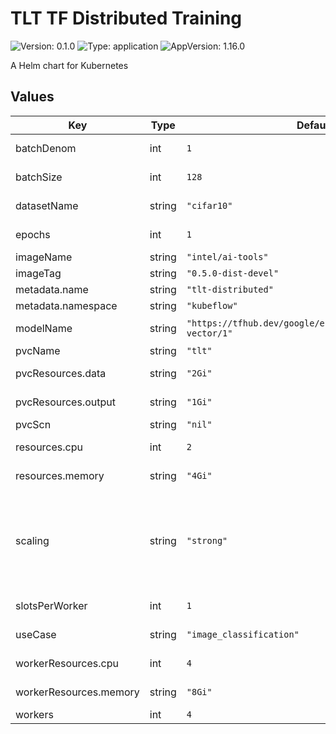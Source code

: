 # TLT TF Distributed Training

![Version: 0.1.0](https://img.shields.io/badge/Version-0.1.0-informational?style=flat-square) ![Type: application](https://img.shields.io/badge/Type-application-informational?style=flat-square) ![AppVersion: 1.16.0](https://img.shields.io/badge/AppVersion-1.16.0-informational?style=flat-square)

A Helm chart for Kubernetes

## Values

| Key | Type | Default | Description |
|-----|------|---------|-------------|
| batchDenom | int | `1` | Batch denominator to be used to divide global batch size |
| batchSize | int | `128` | Global batch size to distributed data |
| datasetName | string | `"cifar10"` | Dataset name to load from tfds |
| epochs | int | `1` | Total epochs to train the model |
| imageName | string | `"intel/ai-tools"` |  |
| imageTag | string | `"0.5.0-dist-devel"` |  |
| metadata.name | string | `"tlt-distributed"` |  |
| metadata.namespace | string | `"kubeflow"` |  |
| modelName | string | `"https://tfhub.dev/google/efficientnet/b1/feature-vector/1"` | TF Hub or HuggingFace model URL |
| pvcName | string | `"tlt"` |  |
| pvcResources.data | string | `"2Gi"` | Amount of Storage for Dataset |
| pvcResources.output | string | `"1Gi"` | Amount of Storage for Output Directory |
| pvcScn | string | `"nil"` | PVC `StorageClassName` |
| resources.cpu | int | `2` | Number of Compute for Launcher |
| resources.memory | string | `"4Gi"` | Amount of Memory for Launcher |
| scaling | string | `"strong"` | For `weak` scaling, `lr` is scaled by a factor of `sqrt(batch_size/batch_denom)` and uses global batch size for all the processes. For `strong` scaling, lr is scaled by world size and divides global batch size by world size |
| slotsPerWorker | int | `1` | Number of Processes Per Worker |
| useCase | string | `"image_classification"` | Use case (`image_classification`|`text_classification`) |
| workerResources.cpu | int | `4` | Number of Compute per Worker |
| workerResources.memory | string | `"8Gi"` | Amount of Memory per Worker |
| workers | int | `4` | Number of Workers |
